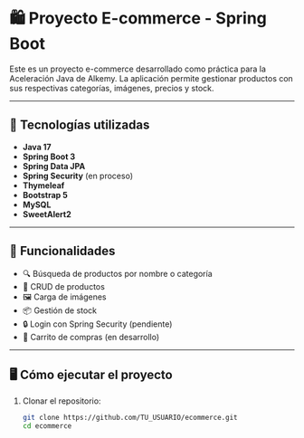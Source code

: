 # 🛍️ Proyecto E-commerce - Spring Boot

Este es un proyecto e-commerce desarrollado como práctica para la Aceleración Java de Alkemy. La aplicación permite gestionar productos con sus respectivas categorías, imágenes, precios y stock.

---

## 🚀 Tecnologías utilizadas

- **Java 17**
- **Spring Boot 3**
- **Spring Data JPA**
- **Spring Security** (en proceso)
- **Thymeleaf**
- **Bootstrap 5**
- **MySQL**
- **SweetAlert2**

---

## 🔧 Funcionalidades

- 🔍 Búsqueda de productos por nombre o categoría
- 📝 CRUD de productos
- 🖼️ Carga de imágenes
- 📦 Gestión de stock
- 🔒 Login con Spring Security (pendiente)
- 🛒 Carrito de compras (en desarrollo)

---

## 🖥️ Cómo ejecutar el proyecto

1. Clonar el repositorio:

   ```bash
   git clone https://github.com/TU_USUARIO/ecommerce.git
   cd ecommerce
